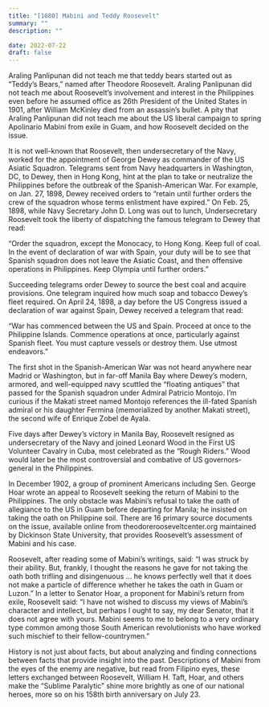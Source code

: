 ```yaml
---
title: "[1080] Mabini and Teddy Roosevelt"
summary: ""
description: ""

date: 2022-07-22
draft: false
---
```


Araling Panlipunan did not teach me that teddy bears started out as “Teddy’s Bears,” named after Theodore Roosevelt. Araling Panlipunan did not teach me about Roosevelt’s involvement and interest in the Philippines even before he assumed office as 26th President of the United States in 1901, after William McKinley died from an assassin’s bullet. A pity that Araling Panlipunan did not teach me about the US liberal campaign to spring Apolinario Mabini from exile in Guam, and how Roosevelt decided on the issue.

It is not well-known that Roosevelt, then undersecretary of the Navy, worked for the appointment of George Dewey as commander of the US Asiatic Squadron. Telegrams sent from Navy headquarters in Washington, DC, to Dewey, then in Hong Kong, hint at the plan to take or neutralize the Philippines before the outbreak of the Spanish-American War. For example, on Jan. 27, 1898, Dewey received orders to “retain until further orders the crew of the squadron whose terms enlistment have expired.” On Feb. 25, 1898, while Navy Secretary John D. Long was out to lunch, Undersecretary Roosevelt took the liberty of dispatching the famous telegram to Dewey that read:

“Order the squadron, except the Monocacy, to Hong Kong. Keep full of coal. In the event of declaration of war with Spain, your duty will be to see that Spanish squadron does not leave the Asiatic Coast, and then offensive operations in Philippines. Keep Olympia until further orders.”

Succeeding telegrams order Dewey to source the best coal and acquire provisions. One telegram inquired how much soap and tobacco Dewey’s fleet required. On April 24, 1898, a day before the US Congress issued a declaration of war against Spain, Dewey received a telegram that read:

“War has commenced between the US and Spain. Proceed at once to the Philippine Islands. Commence operations at once, particularly against Spanish fleet. You must capture vessels or destroy them. Use utmost endeavors.”

The first shot in the Spanish-American War was not heard anywhere near Madrid or Washington, but in far-off Manila Bay where Dewey’s modern, armored, and well-equipped navy scuttled the “floating antiques” that passed for the Spanish squadron under Admiral Patricio Montojo. I’m curious if the Makati street named Montojo references the ill-fated Spanish admiral or his daughter Fermina (memorialized by another Makati street), the second wife of Enrique Zobel de Ayala.

Five days after Dewey’s victory in Manila Bay, Roosevelt resigned as undersecretary of the Navy and joined Leonard Wood in the First US Volunteer Cavalry in Cuba, most celebrated as the “Rough Riders.” Wood would later be the most controversial and combative of US governors-general in the Philippines.

In December 1902, a group of prominent Americans including Sen. George Hoar wrote an appeal to Roosevelt seeking the return of Mabini to the Philippines. The only obstacle was Mabini’s refusal to take the oath of allegiance to the US in Guam before departing for Manila; he insisted on taking the oath on Philippine soil. There are 16 primary source documents on the issue, available online from theodorerooseveltcenter.org maintained by Dickinson State University, that provides Roosevelt’s assessment of Mabini and his case.

Roosevelt, after reading some of Mabini’s writings, said: “I was struck by their ability. But, frankly, I thought the reasons he gave for not taking the oath both trifling and disingenuous … he knows perfectly well that it does not make a particle of difference whether he takes the oath in Guam or Luzon.” In a letter to Senator Hoar, a proponent for Mabini’s return from exile, Roosevelt said: “I have not wished to discuss my views of Mabini’s character and intellect, but perhaps I ought to say, my dear Senator, that it does not agree with yours. Mabini seems to me to belong to a very ordinary type common among those South American revolutionists who have worked such mischief to their fellow-countrymen.”

History is not just about facts, but about analyzing and finding connections between facts that provide insight into the past. Descriptions of Mabini from the eyes of the enemy are negative, but read from Filipino eyes, these letters exchanged between Roosevelt, William H. Taft, Hoar, and others make the “Sublime Paralytic” shine more brightly as one of our national heroes, more so on his 158th birth anniversary on July 23.
